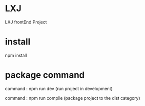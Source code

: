 # LXJ
LXJ frontEnd Project

# install
npm install

# package command
command : npm run dev (run project in development)

command : npm run compile (package project to the dist category)

